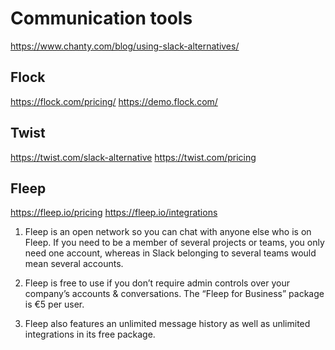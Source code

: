 # Communication tools


https://www.chanty.com/blog/using-slack-alternatives/

## Flock
https://flock.com/pricing/
https://demo.flock.com/

## Twist
https://twist.com/slack-alternative
https://twist.com/pricing

## Fleep
https://fleep.io/pricing
https://fleep.io/integrations

1. Fleep is an open network so you can chat with anyone else who is on Fleep. If you need to be a member of several projects or teams, you only need one account, whereas in Slack belonging to several teams would mean several accounts.

2. Fleep is free to use if you don’t require admin controls over your company’s accounts & conversations. The “Fleep for Business” package is €5 per user.

3. Fleep also features an unlimited message history as well as unlimited integrations in its free package. 
